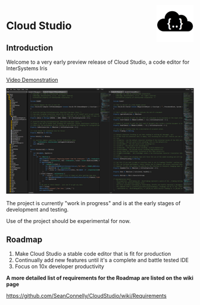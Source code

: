 <img src="./npc/Logo.png" alt="CloudStudio" style="width:100px;" align="right" />

# Cloud Studio

## Introduction

Welcome to a very early preview release of Cloud Studio, a code editor for InterSystems Iris

[Video Demonstration](https://www.youtube.com/watch?v=Am6QAvrPPPg)

[![Cloud Studio Demonstration](./npc/Screeshot.jpg)]([https://www.youtube.com/watch?v=FIJIZh70jAY](https://www.youtube.com/watch?v=Am6QAvrPPPg))

The project is currently "work in progress" and is at the early stages of development and testing.

Use of the project should be experimental for now.

## Roadmap

1. Make Cloud Studio a stable code editor that is fit for production
2. Continually add new features until it's a complete and battle tested IDE
3. Focus on 10x developer productivity

**A more detailed list of requirements for the Roadmap are listed on the wiki page**

https://github.com/SeanConnelly/CloudStudio/wiki/Requirements
